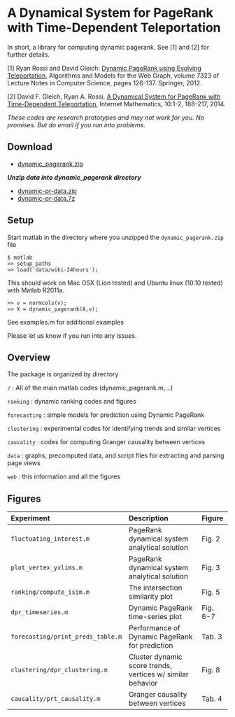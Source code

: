 
A Dynamical System for PageRank with Time-Dependent Teleportation
==================================

In short, a library for computing dynamic pagerank. See [1] and [2] for further details.

[1] Ryan Rossi and David Gleich: [Dynamic PageRank using Evolving Teleportation](http://www.ryanrossi.com/papers/rossi-gleich-dynamic-pagerank.pdf), Algorithms and Models for the Web Graph, volume 7323 of Lecture Notes in Computer Science, pages 126-137. Springer, 2012.

[2] David F. Gleich, Ryan A. Rossi, [A Dynamical System for PageRank with Time-Dependent Teleportation](http://ryanrossi.com/papers/dynamic-pagerank.pdf), Internet Mathematics, 10:1-2, 188-217, 2014.

_These codes are research prototypes and may not work for you. No promises. But do email if you run into problems._


Download
--------
* [dynamic_pagerank.zip](https://www.cs.purdue.edu/homes/dgleich/codes/dynsyspr-im/dynamic_pagerank.zip) 

___Unzip data into dynamic_pagerank directory___
* [dynamic-pr-data.zip](http://ryanrossi.com/dynamic_pagerank/dynamic-pr-data.zip)
* [dynamic-pr-data.7z](http://ryanrossi.com/dynamic_pagerank/dynamic-pr-data.7z) 




Setup
-----

Start matlab in the directory where you unzipped the `dynamic_pagerank.zip` file

    $ matlab
    >> setup_paths
	>> load('data/wiki-24hours');

This should work on Mac OSX (Lion tested) and Ubuntu linux (10.10 tested) with 
Matlab R2011a.

    >> v = normcols(v);
    >> X = dynamic_pagerank(A,v);

See examples.m for additional examples

Please let us know if you run into any issues.
 
Overview
--------

The package is organized by directory

`/`
: All of the main matlab codes (dynamic_pagerank.m,...)

`ranking`
: dynamic ranking codes and figures

`forecasting`
: simple models for prediction using Dynamic PageRank

`clustering`
: experimental codes for identifying trends and similar vertices

`causality`
: codes for computing Granger causality between vertices

`data`
: graphs, precomputed data, and script files for extracting and parsing page views

`web`
: this information and all the figures

Figures
-----------
    
|Experiment|Description|Figure|
|:------------------|:------------------------------------|:------------------|
|`fluctuating_interest.m` | PageRank dynamical system analytical solution  | Fig. 2 |
|`plot_vertex_yxlims.m` | PageRank dynamical system analytical solution  | Fig. 3 |
|`ranking/compute_isim.m` | The intersection similarity plot | Fig. 5 |
|`dpr_timeseries.m` | Dynamic PageRank time-series plot | Fig. 6-7 |
|`forecasting/print_preds_table.m` | Performance of Dynamic PageRank for prediction | Tab. 3 |
|`clustering/dpr_clustering.m` | Cluster dynamic score trends, vertices w/ similar behavior | Fig. 8 |
|`causality/prt_causality.m` | Granger causality between vertices | Tab. 4 |
